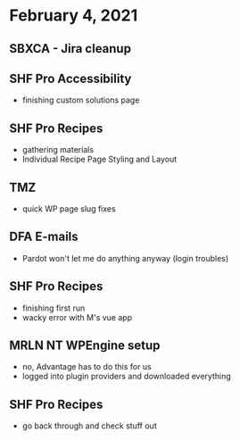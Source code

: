 # February 4, 2021

## SBXCA - Jira cleanup

## SHF Pro Accessibility
- finishing custom solutions page

## SHF Pro Recipes
- gathering materials
- Individual Recipe Page Styling and Layout

## TMZ 
- quick WP page slug fixes

## DFA E-mails
- Pardot won't let me do anything anyway (login troubles)

## SHF Pro Recipes
- finishing first run
- wacky error with M's vue app

## MRLN NT WPEngine setup
- no, Advantage has to do this for us
- logged into plugin providers and downloaded everything

## SHF Pro Recipes
- go back through and check stuff out


